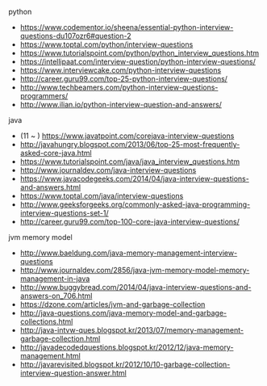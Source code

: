 python
* https://www.codementor.io/sheena/essential-python-interview-questions-du107ozr6#question-2
* https://www.toptal.com/python/interview-questions
* https://www.tutorialspoint.com/python/python_interview_questions.htm
* https://intellipaat.com/interview-question/python-interview-questions/
* https://www.interviewcake.com/python-interview-questions
* http://career.guru99.com/top-25-python-interview-questions/
* http://www.techbeamers.com/python-interview-questions-programmers/
* http://www.ilian.io/python-interview-question-and-answers/

java
* (11 ~ ) https://www.javatpoint.com/corejava-interview-questions
* http://javahungry.blogspot.com/2013/06/top-25-most-frequently-asked-core-java.html
* https://www.tutorialspoint.com/java/java_interview_questions.htm
* http://www.journaldev.com/java-interview-questions
* https://www.javacodegeeks.com/2014/04/java-interview-questions-and-answers.html
* https://www.toptal.com/java/interview-questions
* http://www.geeksforgeeks.org/commonly-asked-java-programming-interview-questions-set-1/
* http://career.guru99.com/top-100-core-java-interview-questions/

jvm memory model
* http://www.baeldung.com/java-memory-management-interview-questions
* http://www.journaldev.com/2856/java-jvm-memory-model-memory-management-in-java
* http://www.buggybread.com/2014/04/java-interview-questions-and-answers-on_706.html
* https://dzone.com/articles/jvm-and-garbage-collection
* http://java-questions.com/java-memory-model-and-garbage-collections.html
* http://java-intvw-ques.blogspot.kr/2013/07/memory-management-garbage-collection.html
* http://javadecodedquestions.blogspot.kr/2012/12/java-memory-management.html
* http://javarevisited.blogspot.kr/2012/10/10-garbage-collection-interview-question-answer.html
